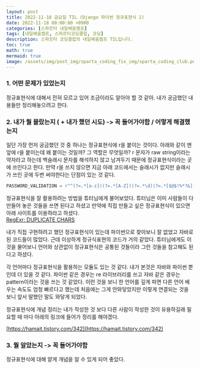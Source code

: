 ```yaml
---
layout: post
title: 2022-11-18 금요일 TIL (Django 파이썬 정규표현식 2)
date: 2022-11-18 00:00:00 +0900
categories: [스파르타 내일배움캠프]
tags: [내일배움캠프, 스파르타코딩클럽, 코딩]
description: 스파르타 코딩클럽의 내일배움캠프 TIL입니다.
toc: true
math: true
mermaid: true
image: /assets/img/post_img/sparta_coding_fix_img/sparta_coding_club.png
---
```

### 1. 어떤 문제가 있었는지

정규표현식에 대해서 전혀 모르고 있어 조금이라도 알아야 할 것 같아. 내가 궁금했던 내용들만 정리해놓으려고 한다.  

### 2. 내가 뭘 몰랐는지 ( + 내가 했던 시도) -> 꼭 들어가야함 / 어떻게 해결했는지

일단 가장 먼저 궁금했던 것 중 하나는 정규표현식에 r을 붙이는 것이다. 아래와 같이 맨 앞에 r을 붙이는데 왜 붙이는 것일까? 그 역할은 무엇일까? r 문자가 raw string이라는 약자라고 하는데 백슬래시 문자를 해석하지 않고 남겨두기 때문에 정규표현식이라는 곳에 쓰인다고 한다. 만약 r을 쓰지 않으면 지금 아래 코드에서는 슬래시가 없지만 슬래시가 쓰인 곳에 두번 써야한다는 단점이 있는 것 같다.

```python
PASSWORD_VALIDATION = r"^(?=.*[a-z])(?=.*[A-Z])(?=.*\d)(?=.*[$@$!%*?&])[A-Za-z\d$@$!%*?&]{8,16}"
```

정규표현식을 잘 활용하려는 방법을 튜터님에게 물어보았다. 튜터님은 이미 사람들이 다 만들어 놓은 것들을 쓰면 된다고 하셨고 만약에 직접 만들고 싶은 정규표현식이 있으면 아래 사이트를 이용하라고 하셨다.  
[RegExr: DUPLICATE CHARS](https://regexr.com/2rip8)

내가 직접 구현하려고 했던 정규표현식이 있는데 파이썬으로 찾아보니 잘 없었고 자바로 된 코드들이 많았다. 근데 이상하게 정규식표현의 코드가 거의 같았다. 튜터님에게도 이것을 물어보니 언어와 상관없이 정규표현식은 공통된 것들이라 그런 것들을 참고해도 된다고 하셨다. 

각 언어마다 정규표현식을 활용하는 모듈도 있는 것 같다. 내가 본것은 자바와 파이썬 뿐인데 더 있을 것 같다. 파이썬 같은 경우는 re 라이브러리를 쓰고 자바 같은 경우는 pattern이라는 것을 쓰는 것 같았다. 이런 것을 보니 한 언어를 깊게 파면 다른 언어 배우는 속도도 엄청 빠르다고 했는데 처음에는 그게 안와닿았지만 이렇게 연결되는 것을 보니 앞서 말했던 말도 와닿게 되었다.

정규표현식에 개념 정리는 내가 작성한 것 보다 다른 사람이 작성한 것이 유용하길래 필요할 때 마다 아래의 링크에 들어가 정리를 해야겠다.

[https://hamait.tistory.com/342](https://hamait.tistory.com/342)

### 3. 뭘 알았는지 -> 꼭 들어가야함

정규표현식에 대해 얕게 개념을 알 수 있게 되어 좋았다.